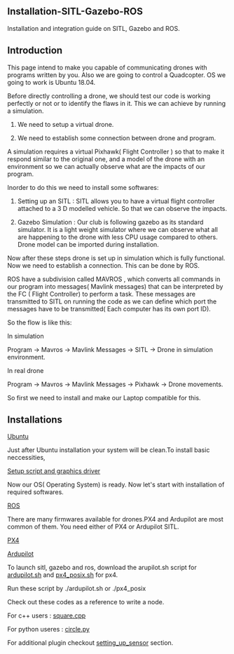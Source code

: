 ## Installation-SITL-Gazebo-ROS
Installation and integration guide on SITL, Gazebo and ROS.

## Introduction

This page intend to make you capable of communicating drones with programs written by you.
Also we are going to control a Quadcopter. OS we going to work is Ubuntu 18.04.

Before directly controlling a drone, we should test our code is working perfectly or not or to
identify the flaws in it. This we can achieve by running a simulation.

1. We need to setup a virtual drone.

2. We need to establish some connection between drone and program.

A simulation requires a virtual Pixhawk( Flight Controller ) so that to make it respond similar to
the original one, and a model of the drone with an environment so we can actually observe
what are the impacts of our program.

Inorder to do this we need to install some softwares:

1. Setting up an SITL : SITL allows you to have a virtual flight controller attached to a 3 D
modelled vehicle. So that we can observe the impacts.

2. Gazebo Simulation : Our club is following gazebo as its standard simulator. It is a light
weight simulator where we can observe what all are happening to the drone with less
CPU usage compared to others. Drone model can be imported during installation.

Now after these steps drone is set up in simulation which is fully functional. Now we need to establish a
connection. This can be done by ROS.

ROS have a subdivision called MAVROS , which converts all commands in our program into
messages( Mavlink messages) that can be interpreted by the FC ( Flight Controller) to perform a
task. These messages are transmitted to SITL on running the code as we can define which port
the messages have to be transmitted( Each computer has its own port ID).

So the flow is like this:

In simulation

Program -> Mavros -> Mavlink Messages -> SITL -> Drone in simulation environment.

In real drone

Program -> Mavros -> Mavlink Messages -> Pixhawk -> Drone movements.

So first we need to install and make our Laptop compatible for this.

## Installations

[Ubuntu](https://github.com/Aeroclub-IITM/Installation-SITL-Gazebo-ROS/wiki/Ubuntu-18.04)

Just after Ubuntu installation your system will be clean.To install basic neccessities,

[Setup script and graphics driver](https://github.com/Aeroclub-IITM/Installation-SITL-Gazebo-ROS/wiki/Setup-script-and-Driver)

Now our OS( Operating System) is ready. Now let's start with installation of required softwares.

[ROS](https://github.com/Aeroclub-IITM/Installation-SITL-Gazebo-ROS/wiki/ROS-Installation)

There are many firmwares available for drones.PX4 and Ardupilot are most common of them. 
You need either of PX4 or Ardupilot SITL.

[PX4](https://github.com/Aeroclub-IITM/Installation-SITL-Gazebo-ROS/wiki/_new)

[Ardupilot](https://github.com/Aeroclub-IITM/Installation-SITL-Gazebo-ROS/wiki/Ardupilot-SITL)

To launch sitl, gazebo and ros, download the arupilot.sh script for [ardupilot.sh](https://github.com/Aeroclub-IITM/Installation-SITL-Gazebo-ROS/blob/master/scripts/ardupilot.sh) and [px4_posix.sh](https://github.com/Aeroclub-IITM/Installation-SITL-Gazebo-ROS/blob/master/scripts/px4_posix.sh) for px4.

Run these script by ./ardupilot.sh or ./px4_posix

Check out these codes as a reference to write a node.

For c++ users : [square.cpp](https://github.com/Aeroclub-IITM/Installation-SITL-Gazebo-ROS)

For python useres : [circle.py](https://github.com/Aeroclub-IITM/Installation-SITL-Gazebo-ROS/blob/master/circle.py)

For additional plugin checkout [setting_up_sensor](https://github.com/Aeroclub-IITM/Setting_up_sensors) section.
